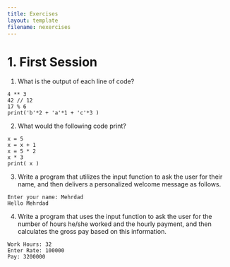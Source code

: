 ```yaml
---
title: Exercises
layout: template
filename: nexercises
--- 
```


# 1. First Session

1. What is the output of each line of code?

```
4 ** 3
42 // 12
17 % 6
print('b'*2 + 'a'*1 + 'c'*3 )
```

2. What would the following code print?

```
x = 5
x = x + 1
x = 5 * 2
x * 3
print( x )
```

3. Write a program that utilizes the input function to ask the user for their name, and then delivers a personalized welcome message as follows.

```
Enter your name: Mehrdad
Hello Mehrdad
```

4. Write a program that uses the input function to ask the user for the number of hours he/she worked and the hourly payment, and then calculates the gross pay based on this information.

```
Work Hours: 32
Enter Rate: 100000
Pay: 3200000
```
